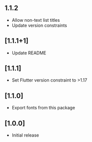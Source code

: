 ## 1.1.2

- Allow non-text list titles
- Update version constraints

## [1.1.1+1]

- Update README

## [1.1.1]

- Set Flutter version constraint to >1.17

## [1.1.0]

- Export fonts from this package

## [1.0.0]

- Initial release
